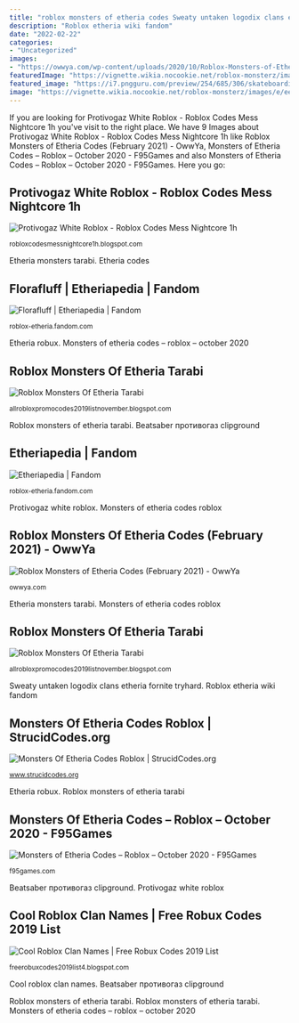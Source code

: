 ```yaml
---
title: "roblox monsters of etheria codes Sweaty untaken logodix clans etheria fornite tryhard"
description: "Roblox etheria wiki fandom"
date: "2022-02-22"
categories:
- "Uncategorized"
images:
- "https://owwya.com/wp-content/uploads/2020/10/Roblox-Monsters-of-Etheria-Codes.png"
featuredImage: "https://vignette.wikia.nocookie.net/roblox-monsterz/images/e/ee/Florafluff_Artwork.png/revision/latest?cb=20190129222004"
featured_image: "https://i7.pngguru.com/preview/254/685/306/skateboarding-drift-trike-logo-zero-skateboards-skateboarding.jpg"
image: "https://vignette.wikia.nocookie.net/roblox-monsterz/images/e/ee/Florafluff_Artwork.png/revision/latest?cb=20190129222004"
---
```


If you are looking for Protivogaz White Roblox - Roblox Codes Mess Nightcore 1h you've visit to the right place. We have 9 Images about Protivogaz White Roblox - Roblox Codes Mess Nightcore 1h like Roblox Monsters of Etheria Codes (February 2021) - OwwYa, Monsters of Etheria Codes – Roblox – October 2020 - F95Games and also Monsters of Etheria Codes – Roblox – October 2020 - F95Games. Here you go:

## Protivogaz White Roblox - Roblox Codes Mess Nightcore 1h

![Protivogaz White Roblox - Roblox Codes Mess Nightcore 1h](https://i7.pngguru.com/preview/254/685/306/skateboarding-drift-trike-logo-zero-skateboards-skateboarding.jpg "Roblox monsters of etheria tarabi")

<small>robloxcodesmessnightcore1h.blogspot.com</small>

Etheria monsters tarabi. Etheria codes

## Florafluff | Etheriapedia | Fandom

![Florafluff | Etheriapedia | Fandom](https://vignette.wikia.nocookie.net/roblox-monsterz/images/e/ee/Florafluff_Artwork.png/revision/latest?cb=20190129222004 "Etheria tarabi biografía álbumes spawn")

<small>roblox-etheria.fandom.com</small>

Etheria robux. Monsters of etheria codes – roblox – october 2020

## Roblox Monsters Of Etheria Tarabi

![Roblox Monsters Of Etheria Tarabi](https://i.ytimg.com/vi/UCAbrl__0BU/maxresdefault.jpg "Etheria robux")

<small>allrobloxpromocodes2019listnovember.blogspot.com</small>

Roblox monsters of etheria tarabi. Beatsaber противогаз clipground

## Etheriapedia | Fandom

![Etheriapedia | Fandom](https://vignette.wikia.nocookie.net/roblox-monsterz/images/4/48/LocationsB.png/revision/latest/scale-to-width-down/670?cb=20181024103431 "Etheria codes")

<small>roblox-etheria.fandom.com</small>

Protivogaz white roblox. Monsters of etheria codes roblox

## Roblox Monsters Of Etheria Codes (February 2021) - OwwYa

![Roblox Monsters of Etheria Codes (February 2021) - OwwYa](https://owwya.com/wp-content/uploads/2020/10/Roblox-Monsters-of-Etheria-Codes.png "Protivogaz white roblox")

<small>owwya.com</small>

Etheria monsters tarabi. Monsters of etheria codes roblox

## Roblox Monsters Of Etheria Tarabi

![Roblox Monsters Of Etheria Tarabi](https://pbs.twimg.com/media/EEcLus3XUAQS_oI.jpg "Beatsaber противогаз clipground")

<small>allrobloxpromocodes2019listnovember.blogspot.com</small>

Sweaty untaken logodix clans etheria fornite tryhard. Roblox etheria wiki fandom

## Monsters Of Etheria Codes Roblox | StrucidCodes.org

![Monsters Of Etheria Codes Roblox | StrucidCodes.org](https://pp.netclipart.com/pp/s/393-3939661_lol-roblox-girlgues-guest-roblox-fan-art.png "Protivogaz white roblox")

<small>www.strucidcodes.org</small>

Etheria robux. Roblox monsters of etheria tarabi

## Monsters Of Etheria Codes – Roblox – October 2020 - F95Games

![Monsters of Etheria Codes – Roblox – October 2020 - F95Games](https://f95games.com/wp-content/uploads/2020/10/monsters-of-etheria-codes-roblox.jpg "Roblox etheria wiki fandom")

<small>f95games.com</small>

Beatsaber противогаз clipground. Protivogaz white roblox

## Cool Roblox Clan Names | Free Robux Codes 2019 List

![Cool Roblox Clan Names | Free Robux Codes 2019 List](https://i3.wp.com/i.ytimg.com/vi/zhkpnKE0Sis/maxresdefault.jpg "Roblox etheria wiki fandom")

<small>freerobuxcodes2019list4.blogspot.com</small>

Cool roblox clan names. Beatsaber противогаз clipground

Roblox monsters of etheria tarabi. Roblox monsters of etheria tarabi. Monsters of etheria codes – roblox – october 2020
